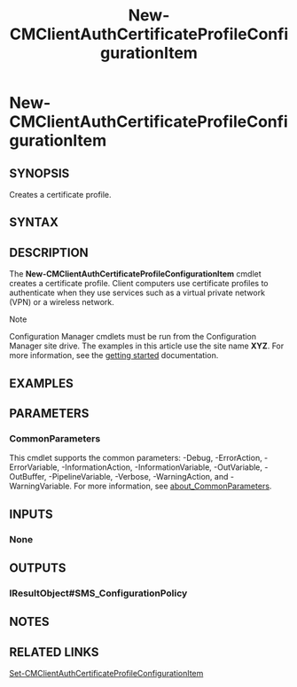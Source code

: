 ﻿---
description: Creates a certificate profile.
external help file:
Module Name: AdminUI.PS.Dcm
ms.date: 05/05/2019
schema: 2.0.0
title: New-CMClientAuthCertificateProfileConfigurationItem
---

# New-CMClientAuthCertificateProfileConfigurationItem

## SYNOPSIS
Creates a certificate profile.

## SYNTAX

## DESCRIPTION
The **New-CMClientAuthCertificateProfileConfigurationItem** cmdlet creates a certificate profile.
Client computers use certificate profiles to authenticate when they use services such as a virtual private network (VPN) or a wireless network.

> [!NOTE]
> Configuration Manager cmdlets must be run from the Configuration Manager site drive.
> The examples in this article use the site name **XYZ**. For more information, see the
> [getting started](/powershell/sccm/overview) documentation.

## EXAMPLES

## PARAMETERS

### CommonParameters
This cmdlet supports the common parameters: -Debug, -ErrorAction, -ErrorVariable, -InformationAction, -InformationVariable, -OutVariable, -OutBuffer, -PipelineVariable, -Verbose, -WarningAction, and -WarningVariable. For more information, see [about_CommonParameters](http://go.microsoft.com/fwlink/?LinkID=113216).

## INPUTS

### None

## OUTPUTS

### IResultObject#SMS_ConfigurationPolicy

## NOTES

## RELATED LINKS

[Set-CMClientAuthCertificateProfileConfigurationItem](Set-CMClientAuthCertificateProfileConfigurationItem.md)


